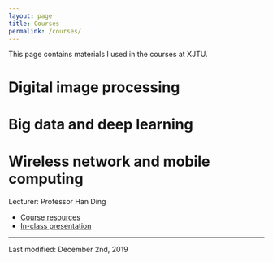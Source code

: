```yaml
---
layout: page
title: Courses
permalink: /courses/
---
```


This page contains materials I used in the courses at XJTU. 

# Digital image processing

# Big data and deep learning 

# Wireless network and mobile computing 
Lecturer: Professor Han Ding
- [Course resources](https://github.com/marchputt/courses/tree/master/2019-wnmb)
- [In-class presentation](https://github.com/marchputt/courses/blob/master/2019-wnmb/presentation-duet.pdf)

---

Last modified: December 2nd, 2019
